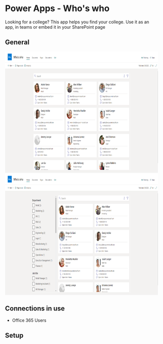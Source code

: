 # Power Apps - Who's who
Looking for a college? This app helps you find your college. Use it as an app, in teams or embed it in your SharePoint page

## General

<img src="/AppPreview1.png?raw=true" height="400">
<img src="/AppPreview2.png?raw=true" height="400">
  
## Connections in use
* Office 365 Users

## Setup
